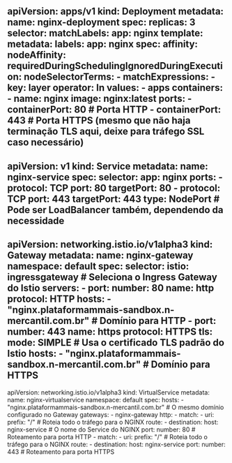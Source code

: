 apiVersion: apps/v1
kind: Deployment
metadata:
  name: nginx-deployment
spec:
  replicas: 3
  selector:
    matchLabels:
      app: nginx
  template:
    metadata:
      labels:
        app: nginx
    spec:
      affinity:
        nodeAffinity:
          requiredDuringSchedulingIgnoredDuringExecution:
            nodeSelectorTerms:
            - matchExpressions:
              - key: layer
                operator: In
                values:
                - apps
      containers:
      - name: nginx
        image: nginx:latest
        ports:
        - containerPort: 80  # Porta HTTP
        - containerPort: 443 # Porta HTTPS (mesmo que não haja terminação TLS aqui, deixe para tráfego SSL caso necessário)
---
apiVersion: v1
kind: Service
metadata:
  name: nginx-service
spec:
  selector:
    app: nginx
  ports:
    - protocol: TCP
      port: 80
      targetPort: 80
    - protocol: TCP
      port: 443
      targetPort: 443
  type: NodePort  # Pode ser LoadBalancer também, dependendo da necessidade
---
apiVersion: networking.istio.io/v1alpha3
kind: Gateway
metadata:
  name: nginx-gateway
  namespace: default
spec:
  selector:
    istio: ingressgateway  # Seleciona o Ingress Gateway do Istio
  servers:
    - port:
        number: 80
        name: http
        protocol: HTTP
      hosts:
        - "nginx.plataformammais-sandbox.n-mercantil.com.br"  # Domínio para HTTP
    - port:
        number: 443
        name: https
        protocol: HTTPS
      tls:
        mode: SIMPLE  # Usa o certificado TLS padrão do Istio
      hosts:
        - "nginx.plataformammais-sandbox.n-mercantil.com.br"  # Domínio para HTTPS
---
apiVersion: networking.istio.io/v1alpha3
kind: VirtualService
metadata:
  name: nginx-virtualservice
  namespace: default
spec:
  hosts:
    - "nginx.plataformammais-sandbox.n-mercantil.com.br"  # O mesmo domínio configurado no Gateway
  gateways:
    - nginx-gateway
  http:
    - match:
        - uri:
            prefix: "/"  # Roteia todo o tráfego para o NGINX
      route:
        - destination:
            host: nginx-service  # O nome do Service do NGINX
            port:
              number: 80  # Roteamento para porta HTTP
    - match:
        - uri:
            prefix: "/"  # Roteia todo o tráfego para o NGINX
      route:
        - destination:
            host: nginx-service
            port:
              number: 443  # Roteamento para porta HTTPS
